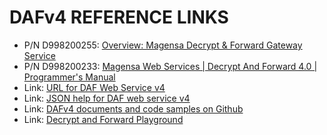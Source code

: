 # DAFv4 REFERENCE LINKS

- P/N D998200255: [Overview: Magensa Decrypt & Forward Gateway Service](https://www.magtek.com/content/documentationfiles/d998200255.pdf)
- P/N D998200233: [Magensa Web Services | Decrypt And Forward 4.0 | Programmer's Manual](https://www.magtek.com/Content/DocumentationFiles/D998200233.pdf)
- Link: [URL for DAF Web Service v4](https://daf.magensa.net/v4/Service.svc)
- Link: [JSON help for DAF web service v4](https://daf.magensa.net/v4/Service.svc/JSON/help)
- Link:  [DAFv4 documents and code samples on Github](https://github.com/Magensa/DAFv4)
- Link: [Decrypt and Forward Playground](https://demo.magensa.net/Dafplayground/ClientApp/build)


